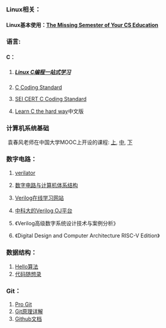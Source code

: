 ### Linux相关：

#### 	Linux基本使用：[The Missing Semester of Your CS Education](https://missing-semester-cn.github.io/)

### 语言:

#### 	C：

1. ##### [Linux C编程一站式学习](http://akaedu.github.io/book/)

2. [C Coding Standard](https://users.ece.cmu.edu/~eno/coding/CCodingStandard.html)

3. [SEI CERT C Coding Standard](https://wiki.sei.cmu.edu/confluence/display/c/SEI+CERT+C+Coding+Standard)

4. [Learn C the hard way](https://wizardforcel.gitbooks.io/lcthw/content/preface.html)中文版

### 计算机系统基础

​	袁春风老师在中国大学MOOC上开设的课程: [上](https://www.icourse163.org/course/NJU-1001625001), [中](https://www.icourse163.org/course/NJU-1001964032), [下](https://www.icourse163.org/course/NJU-1002532004)



### 数字电路：

1. [verilator](https://veripool.org/verilator/documentation/)

2. [数字电路与计算机体系结构](https://pages.hmc.edu/harris/ddca/ddcarv.html)

3. [Verilog在线学习网站](https://hdlbits.01xz.net/wiki/Main_Page)

4. [中科大的Verilog OJ平台](https://verilogoj.ustc.edu.cn/oj/)

5. 《Verilog高级数字系统设计技术与案例分析》

6. 《Digital Design and Computer Architecture RISC-V Edition》

   

### 数据结构：

1. [Hello算法](https://www.hello-algo.com/)
2. [代码随想录](https://programmercarl.com/)

### Git：

1. [Pro Git](https://git-scm.com/book/zh/v2)
2. [Git原理详解](https://www.bilibili.com/video/BV11z4y1X79p/?spm_id_from=333.337.search-card.all.click)
3. [Github文档](https://docs.github.com/zh)

